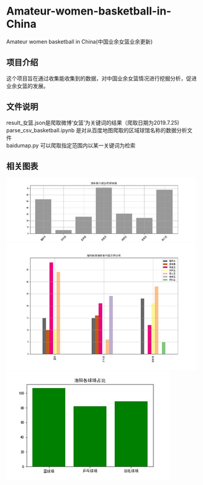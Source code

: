 # Amateur-women-basketball-in-China
Amateur women basketball in China(中国业余女篮业余更新)
## 项目介绍
这个项目旨在通过收集能收集到的数据，对中国业余女篮情况进行挖掘分析，促进业余女篮的发展。
## 文件说明
result_女篮.json是爬取微博‘女篮’为关键词的结果（爬取日期为2019.7.25)  
parse_csv_basketball.ipynb 是对从百度地图爬取的区域球馆名称的数据分析文件  
baidumap.py 可以爬取指定范围内以某一关键词为检索

## 相关图表
![luoyang](https://github.com/yzy1421/Amateur-women-basketball-in-China/blob/master/figure/court_num.jpg)
![luoyang1](https://github.com/yzy1421/Amateur-women-basketball-in-China/blob/master/figure/district.jpg)
![luoyang2](https://github.com/yzy1421/Amateur-women-basketball-in-China/blob/master/figure/court_percent.jpg)
